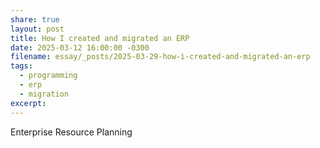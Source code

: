 ```yaml
---
share: true
layout: post
title: How I created and migrated an ERP
date: 2025-03-12 16:00:00 -0300
filename: essay/_posts/2025-03-29-how-i-created-and-migrated-an-erp
tags:
  - programming
  - erp
  - migration
excerpt: 
---
```


Enterprise Resource Planning